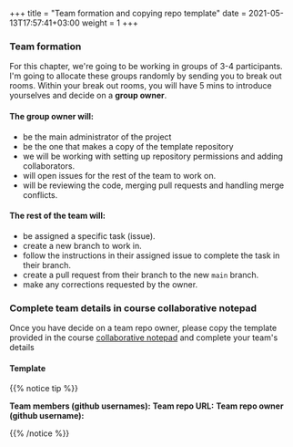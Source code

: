 +++
title = "Team formation and copying repo template"
date =  2021-05-13T17:57:41+03:00
weight = 1
+++

### Team formation

For this chapter, we're going to be working in groups of 3-4 participants. I'm going to allocate these groups randomly by sending you to break out rooms. Within your break out rooms, you will have 5 mins to introduce yourselves and decide on a **group owner**. 

#### The group owner will:

- be the main administrator of the project 
- be the one that makes a copy of the template repository
- we will be working with setting up repository permissions and adding collaborators.
- will open issues for the rest of the team to work on.
- will be reviewing the code, merging pull requests and handling merge conflicts.

#### The rest of the team will:

- be assigned a specific task (issue).
- create a new branch to work in.
- follow the instructions in their assigned issue to complete the task in their branch.
- create a pull request from their branch to the new `main` branch.
- make any corrections requested by the owner.

### Complete team details in course collaborative notepad

Once you have decide on a team repo owner, please copy the template provided in the course [collaborative notepad](https://docs.google.com/document/d/1-CkHO417wtfJZ35X4q5tk_hcgP9W3mfEG5AsN2SIU1A/edit?usp=sharing) and complete your team's details

#### Template

{{% notice tip %}}


**Team members (github usernames):** 
**Team repo URL:** 
**Team repo owner (github username):**  


{{% /notice %}}